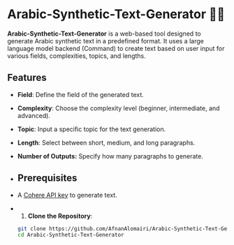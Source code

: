 # Arabic-Synthetic-Text-Generator 🚀🤖

**Arabic-Synthetic-Text-Generator** is a web-based tool designed to generate Arabic synthetic text in a predefined format. It uses a large language model backend (Command) to create text based on user input for various fields, complexities, topics, and lengths.

## Features
- **Field**: Define the field of the generated text.
- **Complexity**: Choose the complexity level (beginner, intermediate, and advanced).
- **Topic**: Input a specific topic for the text generation.
- **Length**: Select between short, medium, and long paragraphs.
- **Number of Outputs:** Specify how many paragraphs to generate.

- ## Prerequisites
- A [Cohere API key](https://cohere.ai) to generate text.

- 1. **Clone the Repository**:
   ```bash
   git clone https://github.com/AfnanAlomairi/Arabic-Synthetic-Text-Generator.git
   cd Arabic-Synthetic-Text-Generator

